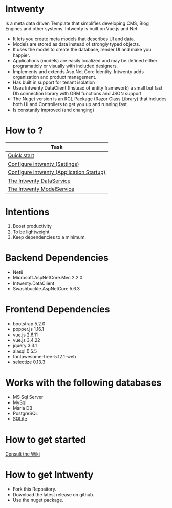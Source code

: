 # Intwenty
Is a meta data driven Template that simplifies developing CMS, Blog Engines and other systems. Intwenty is built on Vue.js and Net.

- It lets you create meta models that describes UI and data.
- Models are stored as data instead of strongly typed objects.
- It uses the model to create the database, render UI and make you happier.
- Applications (models) are easily localized and may be defined either programaticly or visually with included designers.
- Implements and extends Asp.Net Core Identity. Intwenty adds organization and product management.
- Has built in support for tenant isolation
- Uses Intwenty.DataClient (Instead of entity framework) a small but fast Db connection library with ORM functions and JSON support
- The Nuget version is an RCL Package (Razor Class Library) that includes both UI and Controllers to get you up and running fast.
- Is constantly improved (and changing)

 
# How to ?

| Task |
| ------------- |
| <a href="https://github.com/Domitor/Intwenty/wiki/How-to-get-started">Quick start</a> |  
| <a href="https://github.com/Domitor/Intwenty/wiki/Intwenty-Settings">Configure intwenty (Settings)</a> |  
| <a href="https://github.com/Domitor/Intwenty/wiki/Application-startup">Configure intwenty (Application Startup)</a> | 
| <a href="https://github.com/Domitor/Intwenty/wiki/The-Intwenty-DataService">The Intwenty DataService</a> |
| <a href="https://github.com/Domitor/Intwenty/wiki/The-Intwenty-ModelService">The Intwenty ModelService</a> |



 
# Intentions
1. Boost productivity
2. To be lightweight
3. Keep dependencies to a minimum.

# Backend Dependencies
- Net8
- Microsoft.AspNetCore.Mvc 2.2.0
- Intwenty.DataClient
- Swashbuckle.AspNetCore 5.6.3

# Frontend Dependencies
- bootstrap 5.2.0
- popper.js 1.16.1
- vue.js 2.6.11
- vue.js 3.4.22 
- jquery 3.3.1
- alasql 0.5.5
- fontawesome-free-5.12.1-web
- selectize 0.13.3

# Works with the following databases
- MS Sql Server
- MySql
- Maria DB
- PostgreSQL
- SQLite


# How to get started
<a href="https://github.com/Domitor/Intwenty/wiki">Consult the Wiki</a>

# How to get Intwenty
- Fork this Repository.
- Download the latest release on github.
- Use the nuget package.










